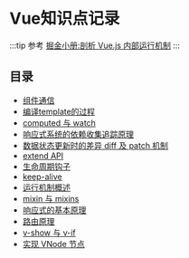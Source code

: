 # Vue知识点记录
:::tip 参考
[掘金小册:剖析 Vue.js 内部运行机制](https://juejin.im/book/5a36661851882538e2259c0f)
:::

## 目录
* [组件通信](./communicate.md)
* [编译template的过程](./compile.md)
* [computed 与 watch](./computed.md)
* [响应式系统的依赖收集追踪原理](./dep.md)
* [数据状态更新时的差异 diff 及 patch 机制](./diff.md)
* [extend API](./extend.md)
* [生命周期钩子](./hook.md)
* [keep-alive](./keep-alive.md)
* [运行机制概述](./mechanism.md)
* [mixin 与 mixins](./mixin.md)
* [响应式的基本原理](./responsive.md)
* [路由原理](./routing.md)
* [v-show 与 v-if](./showif.md)
* [实现 VNode 节点](./vnode.md)

<tongji/>
